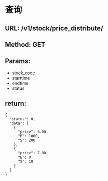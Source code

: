 
# 查询

## URL: /v1/stock/price_distribute/

## Method: GET

## Params:
- stock_code
- starttime
- endtime
- status

## return:

```
{
  "status": 0,
  "data": [
    {
      "price": 6.00,
      "B": 1000,
      "S": 200
    },
    {
      "price": 7.00,
      "B": 0,
      "S": 10
    }
  ]
}
```
